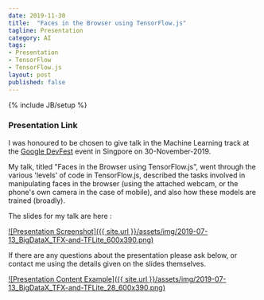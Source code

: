 ```yaml
---
date: 2019-11-30
title:  "Faces in the Browser using TensorFlow.js"
tagline: Presentation
category: AI
tags:
- Presentation
- TensorFlow
- TensorFlow.js
layout: post
published: false
---
```

{% include JB/setup %}

### Presentation Link

I was honoured to be chosen to give talk in the Machine Learning track at 
the  [Google DevFest](https://events.withgoogle.com/devfest-singapore-2019/) event in Singpore on 30-November-2019.

My talk, titled "Faces in the Browser using TensorFlow.js", went through 
the various 'levels' of code in TensorFlow.js, described the tasks involved in 
manipulating faces in the browser (using the attached webcam, or the phone's own camera in the case of mobile),
and also how these models are trained (broadly).  

The slides for my talk are here :

<a href="http://redcatlabs.com/downloads/2019-07-13_BigDataX_TFX-and-TFLite.pdf" target="_blank">
![Presentation Screenshot]({{ site.url }}/assets/img/2019-07-13_BigDataX_TFX-and-TFLite_600x390.png)
</a>

If there are any questions about the presentation please ask below, 
or contact me using the details given on the slides themselves.

<a href="http://redcatlabs.com/downloads/2019-07-13_BigDataX_TFX-and-TFLite.pdf" target="_blank">
![Presentation Content Example]({{ site.url }}/assets/img/2019-07-13_BigDataX_TFX-and-TFLite_28_600x390.png)
</a>

